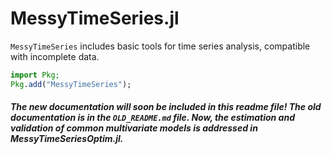 # MessyTimeSeries.jl
```MessyTimeSeries``` includes basic tools for time series analysis, compatible with incomplete data.

```julia
import Pkg;
Pkg.add("MessyTimeSeries");
```

##### The new documentation will soon be included in this readme file! The old documentation is in the ```OLD_README.md``` file. Now, the estimation and validation of common multivariate models is addressed in MessyTimeSeriesOptim.jl.

